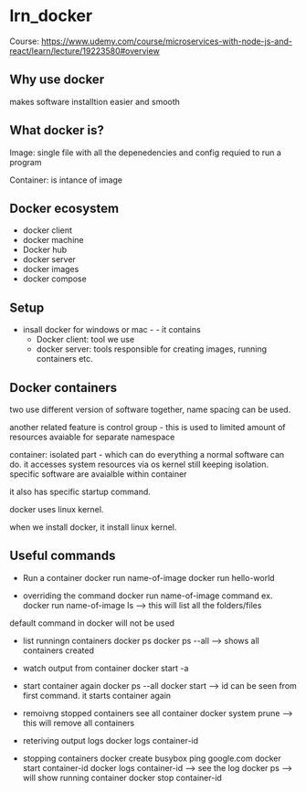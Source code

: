 # lrn_docker
Course: https://www.udemy.com/course/microservices-with-node-js-and-react/learn/lecture/19223580#overview

## Why use docker
makes software installtion easier and smooth

## What docker is?
Image: single file with all the depenedencies and config requied to run a program

Container: is intance of image

## Docker ecosystem
* docker client
* docker machine
* Docker hub
* docker server
* docker images
* docker compose

## Setup
* insall docker for windows or mac - - it contains
   * Docker client: tool we use
   * docker server: tools responsible for creating images, running containers etc.

## Docker containers
two use different version of software together, name spacing can be used. 

another related feature is control group - this is used to limited amount of resources avaiable for separate namespace

container: isolated part  - which can do everything  a normal software can do. it accesses system resources via os kernel still keeping isolation.
specific software are avaialble within container

it also has specific startup command.

docker uses linux kernel.

when we install docker, it install linux kernel.

## Useful commands
* Run a container
docker run name-of-image
docker run hello-world

* overriding the command
docker run name-of-image command
ex. docker run name-of-image ls --> this will list all the folders/files

default command in docker will not be used

* list runningn containers
docker ps
docker ps --all --> shows all containers created

* watch output from container
docker start -a <image-id>

* start container again
docker ps --all
docker start <id>  --> id can be seen from first command. it starts container again

* remoivng stopped containers
see all container
docker system prune --> this will remove all containers

* reteriving output logs
docker logs container-id

* stopping containers
docker create busybox ping google.com
docker start container-id
docker logs container-id --> see the log
docker ps --> will show running container
docker stop container-id